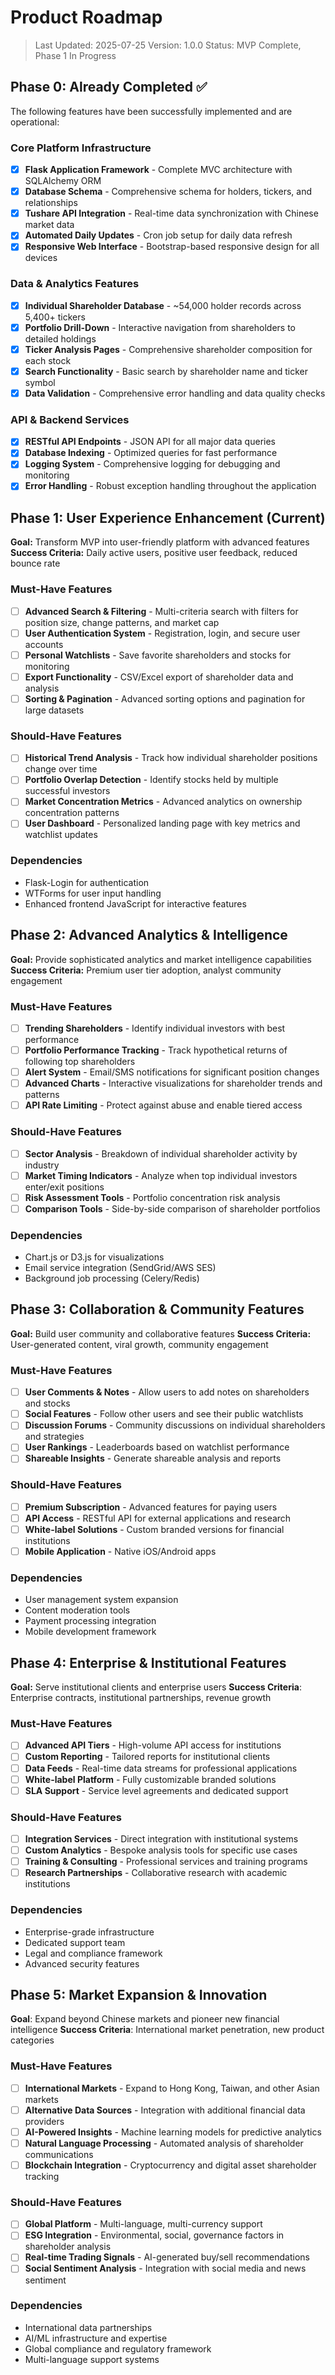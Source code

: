 # Product Roadmap

> Last Updated: 2025-07-25
> Version: 1.0.0
> Status: MVP Complete, Phase 1 In Progress

## Phase 0: Already Completed ✅

The following features have been successfully implemented and are operational:

### Core Platform Infrastructure
- [x] **Flask Application Framework** - Complete MVC architecture with SQLAlchemy ORM
- [x] **Database Schema** - Comprehensive schema for holders, tickers, and relationships
- [x] **Tushare API Integration** - Real-time data synchronization with Chinese market data
- [x] **Automated Daily Updates** - Cron job setup for daily data refresh
- [x] **Responsive Web Interface** - Bootstrap-based responsive design for all devices

### Data & Analytics Features
- [x] **Individual Shareholder Database** - ~54,000 holder records across 5,400+ tickers
- [x] **Portfolio Drill-Down** - Interactive navigation from shareholders to detailed holdings
- [x] **Ticker Analysis Pages** - Comprehensive shareholder composition for each stock
- [x] **Search Functionality** - Basic search by shareholder name and ticker symbol
- [x] **Data Validation** - Comprehensive error handling and data quality checks

### API & Backend Services
- [x] **RESTful API Endpoints** - JSON API for all major data queries
- [x] **Database Indexing** - Optimized queries for fast performance
- [x] **Logging System** - Comprehensive logging for debugging and monitoring
- [x] **Error Handling** - Robust exception handling throughout the application

## Phase 1: User Experience Enhancement (Current)
**Goal:** Transform MVP into user-friendly platform with advanced features
**Success Criteria:** Daily active users, positive user feedback, reduced bounce rate

### Must-Have Features
- [ ] **Advanced Search & Filtering** - Multi-criteria search with filters for position size, change patterns, and market cap
- [ ] **User Authentication System** - Registration, login, and secure user accounts
- [ ] **Personal Watchlists** - Save favorite shareholders and stocks for monitoring
- [ ] **Export Functionality** - CSV/Excel export of shareholder data and analysis
- [ ] **Sorting & Pagination** - Advanced sorting options and pagination for large datasets

### Should-Have Features
- [ ] **Historical Trend Analysis** - Track how individual shareholder positions change over time
- [ ] **Portfolio Overlap Detection** - Identify stocks held by multiple successful investors
- [ ] **Market Concentration Metrics** - Advanced analytics on ownership concentration patterns
- [ ] **User Dashboard** - Personalized landing page with key metrics and watchlist updates

### Dependencies
- Flask-Login for authentication
- WTForms for user input handling
- Enhanced frontend JavaScript for interactive features

## Phase 2: Advanced Analytics & Intelligence
**Goal:** Provide sophisticated analytics and market intelligence capabilities
**Success Criteria:** Premium user tier adoption, analyst community engagement

### Must-Have Features
- [ ] **Trending Shareholders** - Identify individual investors with best performance
- [ ] **Portfolio Performance Tracking** - Track hypothetical returns of following top shareholders
- [ ] **Alert System** - Email/SMS notifications for significant position changes
- [ ] **Advanced Charts** - Interactive visualizations for shareholder trends and patterns
- [ ] **API Rate Limiting** - Protect against abuse and enable tiered access

### Should-Have Features
- [ ] **Sector Analysis** - Breakdown of individual shareholder activity by industry
- [ ] **Market Timing Indicators** - Analyze when top individual investors enter/exit positions
- [ ] **Risk Assessment Tools** - Portfolio concentration risk analysis
- [ ] **Comparison Tools** - Side-by-side comparison of shareholder portfolios

### Dependencies
- Chart.js or D3.js for visualizations
- Email service integration (SendGrid/AWS SES)
- Background job processing (Celery/Redis)

## Phase 3: Collaboration & Community Features
**Goal:** Build user community and collaborative features
**Success Criteria:** User-generated content, viral growth, community engagement

### Must-Have Features
- [ ] **User Comments & Notes** - Allow users to add notes on shareholders and stocks
- [ ] **Social Features** - Follow other users and see their public watchlists
- [ ] **Discussion Forums** - Community discussions on individual shareholders and strategies
- [ ] **User Rankings** - Leaderboards based on watchlist performance
- [ ] **Shareable Insights** - Generate shareable analysis and reports

### Should-Have Features
- [ ] **Premium Subscription** - Advanced features for paying users
- [ ] **API Access** - RESTful API for external applications and research
- [ ] **White-label Solutions** - Custom branded versions for financial institutions
- [ ] **Mobile Application** - Native iOS/Android apps

### Dependencies
- User management system expansion
- Content moderation tools
- Payment processing integration
- Mobile development framework

## Phase 4: Enterprise & Institutional Features
**Goal:** Serve institutional clients and enterprise users
**Success Criteria**: Enterprise contracts, institutional partnerships, revenue growth

### Must-Have Features
- [ ] **Advanced API Tiers** - High-volume API access for institutions
- [ ] **Custom Reporting** - Tailored reports for institutional clients
- [ ] **Data Feeds** - Real-time data streams for professional applications
- [ ] **White-label Platform** - Fully customizable branded solutions
- [ ] **SLA Support** - Service level agreements and dedicated support

### Should-Have Features
- [ ] **Integration Services** - Direct integration with institutional systems
- [ ] **Custom Analytics** - Bespoke analysis tools for specific use cases
- [ ] **Training & Consulting** - Professional services and training programs
- [ ] **Research Partnerships** - Collaborative research with academic institutions

### Dependencies
- Enterprise-grade infrastructure
- Dedicated support team
- Legal and compliance framework
- Advanced security features

## Phase 5: Market Expansion & Innovation
**Goal**: Expand beyond Chinese markets and pioneer new financial intelligence
**Success Criteria**: International market penetration, new product categories

### Must-Have Features
- [ ] **International Markets** - Expand to Hong Kong, Taiwan, and other Asian markets
- [ ] **Alternative Data Sources** - Integration with additional financial data providers
- [ ] **AI-Powered Insights** - Machine learning models for predictive analytics
- [ ] **Natural Language Processing** - Automated analysis of shareholder communications
- [ ] **Blockchain Integration** - Cryptocurrency and digital asset shareholder tracking

### Should-Have Features
- [ ] **Global Platform** - Multi-language, multi-currency support
- [ ] **ESG Integration** - Environmental, social, governance factors in shareholder analysis
- [ ] **Real-time Trading Signals** - AI-generated buy/sell recommendations
- [ ] **Social Sentiment Analysis** - Integration with social media and news sentiment

### Dependencies
- International data partnerships
- AI/ML infrastructure and expertise
- Global compliance and regulatory framework
- Multi-language support systems